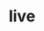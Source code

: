 ---
category: 4-letters
denotation: null
name: live
reference_link: https://www.etymonline.com/word/live
root_language: null
root_name: null
title: live
type: free
word_sums:
- respelling: live
  sum: 'Live + '
---